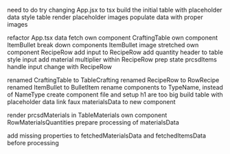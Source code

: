 <!-- # DONE -->
need to do try changing App.jsx to tsx
build the initial table with placeholder data
style table
render placeholder images
populate data with proper images
<!-- display items & ingredients on list -->
refactor App.tsx data fetch
own component CraftingTable 
own component ItemBullet
break down components
ItemBullet image stretched
own component RecipeRow
add input to RecipeRow
add quantity header to table
style input
add material multiplier within RecipeRow
prep state prcsdItems
handle input change with RecipeRow
<!-- user can input quantity to items -->
renamed CraftingTable to TableCrafting
renamed RecipeRow to RowRecipe
renamed ItemBullet to BulletItem
rename components to TypeName, instead of NameType
create component file and setup
h1 are too big
build table with placeholder data
link faux materialsData to new component

<!-- ? DOING -->
<!-- display material breakdown -->
render prcsdMaterials in TableMaterials
own component RowMaterialsQuantities
prepare processing of materialsData

<!-- ! PAUSED -->

<!-- TODOS -->

<!-- ! BUGS -->

<!-- ? SANITY REFACTORING -->
add missing properties to fetchedMaterialsData and fetchedItemsData before processing